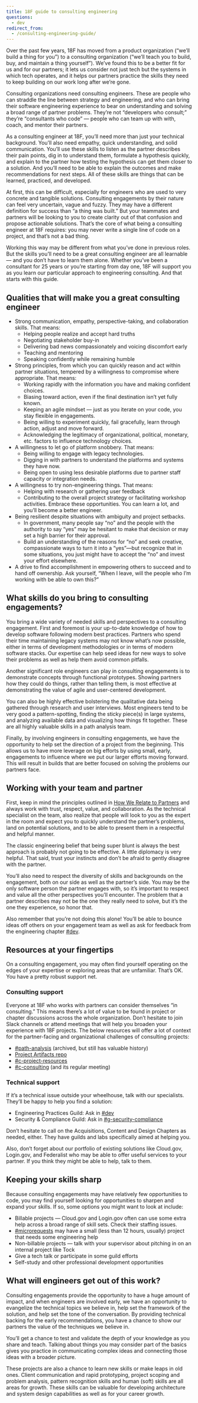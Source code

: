 ```yaml
---
title: 18F guide to consulting engineering
questions:
  - dev
redirect_from:
  - /consulting-engineering-guide/
---
```


Over the past few years, 18F has moved from a product organization (“we’ll build a thing for you”) to a consulting organization (“we’ll teach you to build, buy, and maintain a thing yourself”). We’ve found this to be a better fit for us and for our partners; it lets us consider not just tech but the systems in which tech operates, and it helps our partners practice the skills they need to keep building on our work long after we’re gone.

Consulting organizations need consulting engineers. These are people who can straddle the line between strategy and engineering, and who can bring their software engineering experience to bear on understanding and solving a broad range of partner problems. They’re not “developers who consult;” they’re “consultants who code” — people who can team up with with, coach, and mentor their partners.

As a consulting engineer at 18F, you’ll need more than just your technical background. You’ll also need empathy, quick understanding, and solid communication. You’ll use these skills to listen as the partner describes their pain points, dig in to understand them, formulate a hypothesis quickly, and explain to the partner how testing the hypothesis can get them closer to a solution. And you’ll need to be able to explain the outcomes and make recommendations for next steps. All of these skills are things that can be learned, practiced, and developed.

At first, this can be difficult, especially for engineers who are used to very concrete and tangible solutions. Consulting engagements by their nature can feel very uncertain, vague and fuzzy. They may have a different definition for success than “a thing was built.” But your teammates and partners will be looking to you to create clarity out of that confusion and propose actionable solutions. That’s the core of what being a consulting engineer at 18F requires: you may never write a single line of code on a project, and that’s not a bad thing.

Working this way may be different from what you’ve done in previous roles. But the skills you’ll need to be a great consulting engineer are all learnable — and you don’t have to learn them alone. Whether you’ve been a consultant for 25 years or you’re starting from day one, 18F will support you as you learn our particular approach to engineering consulting. And that starts with this guide.

## Qualities that will make you a great consulting engineer

- Strong communication, empathy, perspective-taking, and collaboration skills. That means:
  - Helping people realize and accept hard truths
  - Negotiating stakeholder buy-in
  - Delivering bad news compassionately and voicing discomfort early
  - Teaching and mentoring
  - Speaking confidently while remaining humble
- Strong principles, from which you can quickly reason and act within partner situations, tempered by a willingness to compromise where appropriate. That means:
  - Working rapidly with the information you have and making confident choices.
  - Biasing toward action, even if the final destination isn’t yet fully known.
  - Keeping an agile mindset — just as you iterate on your code, you stay flexible in engagements.
  - Being willing to experiment quickly, fail gracefully, learn through action, adjust and move forward.
  - Acknowledging the legitimacy of organizational, political, monetary, etc. factors to influence technology choices.
- A willingness to let go of platform snobbery. That means:
  - Being willing to engage with legacy technologies.
  - Digging in with partners to understand the platforms and systems they have now.
  - Being open to using less desirable platforms due to partner staff capacity or integration needs.
- A willingness to try non-engineering things. That means:
  - Helping with research or gathering user feedback
  - Contributing to the overall project strategy or facilitating workshop activities. Embrace these opportunities. You can learn a lot, and you’ll become a better engineer.
- Being resilient despite situations with ambiguity and project setbacks.
  - In government, many people say “no” and the people with the authority to say “yes” may be hesitant to make that decision or may set a high barrier for their approval.
  - Build an understanding of the reasons for “no” and seek creative, compassionate ways to turn it into a “yes”—but recognize that in some situations, you just might have to accept the “no” and invest your effort elsewhere.
- A drive to find accomplishment in empowering others to succeed and to hand off ownership. Ask yourself, “When I leave, will the people who I’m working with be able to own this?”

## What skills do you bring to consulting engagements?

You bring a wide variety of needed skills and perspectives to a consulting engagement. First and foremost is your up-to-date knowledge of how to develop software following modern best practices. Partners who spend their time maintaining legacy systems may not know what’s now possible, either in terms of development methodologies or in terms of modern software stacks. Our expertise can help seed ideas for new ways to solve their problems as well as help them avoid common pitfalls.

Another significant role engineers can play in consulting engagements is to demonstrate concepts through functional prototypes. Showing partners how they could do things, rather than telling them, is most effective at demonstrating the value of agile and user-centered development.

You can also be highly effective bolstering the qualitative data being gathered through research and user interviews. Most engineers tend to be very good a pattern-spotting, finding the sticky piece(s) in large systems, and analyzing available data and visualizing how things fit together. These are all highly valuable skills in a path analysis team.

Finally, by involving engineers in consulting engagements, we have the opportunity to help set the direction of a project from the beginning. This allows us to have more leverage on big efforts by using small, early, engagements to influence where we put our larger efforts moving forward. This will result in builds that are better focused on solving the problems our partners face.

## Working with your team and partner

First, keep in mind the principles outlined in [How We Relate to Partners]({{site.baseurl}}/how-we-relate-to-partners/) and always work with trust, respect, value, and collaboration. As the technical specialist on the team, also realize that people will look to you as the expert in the room and expect you to quickly understand the partner’s problems, land on potential solutions, and to be able to present them in a respectful and helpful manner.

The classic engineering belief that being super blunt is always the best approach is probably not going to be effective. A little diplomacy is very helpful. That said, trust your instincts and don’t be afraid to gently disagree with the partner.

You’ll also need to respect the diversity of skills and backgrounds on the engagement, both on our side as well as the partner’s side. You may be the only software person the partner engages with, so it’s important to respect and value all the other perspectives you’ll encounter. The problem that a partner describes may not be the one they really need to solve, but it’s the one they experience, so honor that.

Also remember that you’re not doing this alone! You’ll be able to bounce ideas off others on your engagement team as well as ask for feedback from the engineering chapter [#dev](https://app.slack.com/client/T025AQGAN/C02CD5VUQ).

## Resources at your fingertips

On a consulting engagement, you may often find yourself operating on the edges of your expertise or exploring areas that are unfamiliar. That’s OK. You have a pretty robust support net.

### Consulting support

Everyone at 18F who works with partners can consider themselves “in consulting.” This means there’s a lot of value to be found in project or chapter discussions across the whole organization. Don’t hesitate to join Slack channels or attend meetings that will help you broaden your experience with 18F projects. The below resources will offer a lot of context for the partner-facing and organizational challenges of consulting projects:

- [#path-analysis](https://app.slack.com/client/T025AQGAN/C3J7P5MMK) (archived, but still has valuable history)
- [Project Artifacts repo](https://github.com/18F/path-analysis)
- [#c-project-resources](https://app.slack.com/client/T025AQGAN/CHZLJBWCV)
- [#c-consulting](https://app.slack.com/client/T025AQGAN/CDVJ9U4K1) (and its regular meeting)

### Technical support

If it’s a technical issue outside your wheelhouse, talk with our specialists. They’ll be happy to help you find a solution:

- Engineering Practices Guild: Ask in [#dev](https://app.slack.com/client/T025AQGAN/C02CD5VUQ)
- Security & Compliance Guild: Ask in [#g-security-compliance](https://app.slack.com/client/T025AQGAN/CG8SNAEQM)

Don’t hesitate to call on the Acquisitions, Content and Design Chapters as needed, either. They have guilds and labs specifically aimed at helping you.

Also, don’t forget about our portfolio of existing solutions like Cloud.gov, Login.gov, and Federalist who may be able to offer useful services to your partner. If you think they might be able to help, talk to them.

## Keeping your skills sharp

Because consulting engagements may have relatively few opportunities to code, you may find yourself looking for opportunities to sharpen and expand your skills. If so, some options you might want to look at include:

- Billable projects — Cloud.gov and Login.gov often can use some extra help across a broad range of skill sets. Check their staffing issues.
- [#microrequests](https://app.slack.com/client/T025AQGAN/CNFHBCXDW) may have a small (less than 12 hours, usually) project that needs some engineering help
- Non-billable projects — talk with your supervisor about pitching in on an internal project like Tock
- Give a tech talk or participate in some guild efforts
- Self-study and other professional development opportunities

## What will engineers get out of this work?

Consulting engagements provide the opportunity to have a huge amount of impact, and when engineers are involved early, we have an opportunity to evangelize the technical topics we believe in, help set the framework of the solution, and help set the tone of the conversation. By providing technical backing for the early recommendations, you have a chance to show our partners the value of the techniques we believe in.

You’ll get a chance to test and validate the depth of your knowledge as you share and teach. Talking about things you may consider part of the basics gives you practice in communicating complex ideas and connecting those ideas with a broader picture.

These projects are also a chance to learn new skills or make leaps in old ones. Client communication and rapid prototyping, project scoping and problem analysis, pattern recognition skills and human (soft) skills are all areas for growth. These skills can be valuable for developing architecture and system design capabilities as well as for your career growth.
